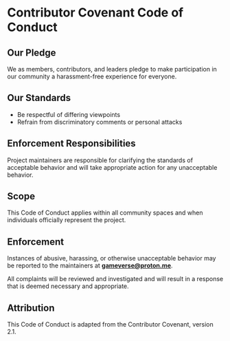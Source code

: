 # Contributor Covenant Code of Conduct

## Our Pledge

We as members, contributors, and leaders pledge to make participation in our community a harassment-free experience for everyone.

## Our Standards

- Be respectful of differing viewpoints
- Refrain from discriminatory comments or personal attacks

## Enforcement Responsibilities

Project maintainers are responsible for clarifying the standards of acceptable behavior and will take appropriate action for any unacceptable behavior.

## Scope

This Code of Conduct applies within all community spaces and when individuals officially represent the project.

## Enforcement

Instances of abusive, harassing, or otherwise unacceptable behavior may be reported to the maintainers at **gameverse@proton.me**.

All complaints will be reviewed and investigated and will result in a response that is deemed necessary and appropriate.

## Attribution

This Code of Conduct is adapted from the Contributor Covenant, version 2.1. 